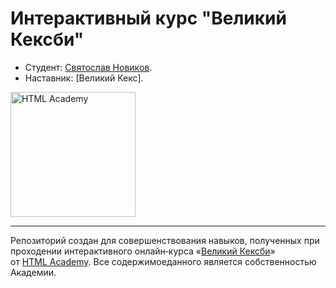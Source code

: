 # Интерактивный курс "Великий Кексби"

* Студент: [Святослав Новиков](https://htmlacademy.ru/profile/id552847).
* Наставник: [Великий Кекс].

<a href="https://htmlacademy.ru/courses/keksby"><img align="middle" width="200" height="200" alt="HTML Academy" src="https://assets.htmlacademy.ru/img/icons/icon_raccoons.v2.svg"></a>

---

Репозиторий создан для совершенствования навыков, полученных при проходении интерактивного онлайн‑курса «[Великий Кексби](https://htmlacademy.ru/courses/keksby)» от [HTML Academy](https://htmlacademy.ru). Все содержимоеданного является собственностью Академии.
